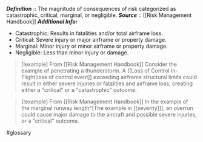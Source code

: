 ***Definition***    :: The magnitude of consequences of risk categorized as catastrophic, critical, marginal, or negligible.
***Source***         :: [[Risk Management Handbook]]
***Additional Info:***
- Catastrophic: Results in fatalities and/or total airframe loss.
- Critical: Severe injury or major airframe or property damage.
- Marginal: Minor injury or minor airframe or property damage.
- Negligible: Less than minor injury or damage.

> [!example] From [[Risk Management Handbook]]
Consider the example of penetrating a thunderstorm. A [[Loss of Control In-Flight|loss of control event]] exceeding airframe structural limits could result in either severe injuries or fatalities and airframe loss, creating either a "critical" or a "catastrophic" outcome.

> [!example] From [[Risk Management Handbook]]
In the example of the marginal runway length^[The example in [[severity]]], an overrun could cause major damage to the aircraft and possible severe injuries, or a "critical" outcome.

#glossary